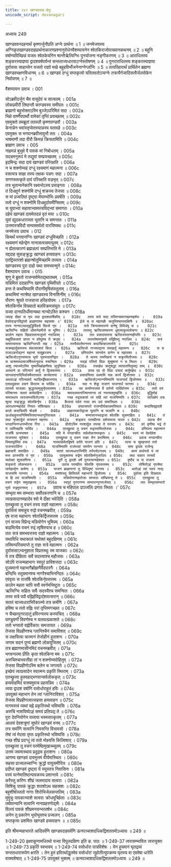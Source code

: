 ```yaml
---
title: २४९ खाण्डवदाह-हेतुः
unicode_script: devanagari

---
```



अध्यायः 249

खाण्डववनदहनार्थं कृष्णार्जुनौप्रति अग्नेः प्रार्थना ॥ 1 ॥ जनमेजयस्य अग्निकृतखाण्डवदाहप्रार्थनाकारणप्रश्नानुरोधेनवैशम्पायनेन श्वेतकिराजोपाख्यानकथनम् ॥ 2 ॥ बहूनि वर्षाण्यविच्छिन्नं यजतः श्वेतकेर्यागेन श्रान्तैर्ऋत्विग्भिः पुनर्याजना नङ्गीकरणम् ॥ 3 ॥ आराधितस्य शङ्करस्याज्ञया द्वादशवर्षपर्यन्तं सन्तताज्यधारयाऽग्नेस्तोषणम् ॥ 4 ॥ पुनराराधितस्य शङ्करस्याज्ञया दुर्वाससः साहाय्येन यजतो राज्ञो मखे बहुहविर्भोजनेनाग्नेर्ग्लानिः ॥ 5 ॥ तत्परिहारार्थं प्रार्थितेन ब्रह्मणा खाण्डवभक्षणविधानम् ॥ 6 ॥ खाण्डवं दग्धुं सप्तकृत्वो यतितवतोऽप्यग्नेः 
तत्रत्यैर्गजादिसत्वैर्जलसेकेन निर्वापणम् ॥ 7 ॥

वैशम्पायन उवाच ।	001  

सोऽब्रवीदर्जुनं चैव वासुदेवं च सात्वतम् ।	001a  
लोकप्रवीरौ तिष्ठन्तौ काण्डवस्य समीपतः ॥	001c  
ब्राह्मणो बहुभोक्ताऽस्मि बुञ्जेऽपरिमितं सदा ।	002a  
भिक्षे वार्ष्णेयपार्थौ वामेकां तृप्तिं प्रयच्छतम् ॥	002c  
एवमुक्तो तमब्रूतां ततस्तौ कृष्णपाण्डवौ ।	003a  
केनान्नेन भवांस्तृप्येत्तस्यान्नस्य यतावहे ॥	003c  
एवमुक्तः स भगवानब्रवीत्तावुभौ ततः ।	004a  
भाषमाणौ तदा वीरौ किमन्नं क्रियतामिति ॥	004c  
ब्राह्मण उवाच ।	005  
नाहमन्नं बुभुक्षे वै पावकं मां निबोधतम् ।	005a  
यदन्नमनुरूपं मे तद्युवां सम्प्रयच्छतम् ॥	005c  
इदमिन्द्रः सदा दावं खाण्डवं परिरक्षति ।	006a  
न च शक्नोम्यहं दग्धुं रक्ष्यमाणं महात्मना ॥	006c  
वसत्यत्र सखा तस्य तक्षकः पन्नगः सदा ।	007a  
सगणस्तत्कृते दावं परिरक्षति वज्रभृत् ॥	007c  
तत्र भूतान्यनेकानि रक्ष्यन्तेऽस्य प्रसङ्गतः ।	008a  
तं दिधक्षुर्न शक्नोमि दग्धुं शक्रस्य तेजसा ॥	008c  
स मां प्रज्वलितं दृष्ट्वा मेघाम्भोभिः प्रवर्षति ।	009a  
ततो दग्धुं न शक्नोमि दिधक्षुर्दावमीप्सितम् ॥	009c  
स युवाभ्यां सहायाभ्यामस्त्रविद्भ्यां समागतः ।	010a  
दहेयं खाण्डवं दावमेतदन्नं वृतं मया ॥	010c  
युवां ह्युदकधारास्ता भूतानि च समन्ततः ।	011a  
उत्तमास्त्रविदौ सम्यक्सर्वतो वारयिष्यथः ॥	011c  
जनमेजय उवाच ।	012  
किमर्थं भगवानग्निः खाण्डवं दग्धुमिच्छति ।	012a  
रक्ष्यमाणं महेन्द्रेण नानासत्वसमायुतम् ॥	012c  
न ह्येतत्कारणं ब्रह्मन्नल्पं सम्प्रतिभाति मे ।	013a  
यद्ददाह सुसङ्क्रुद्धः खाण्डवं हव्यवाहनः ॥	013c  
एतद्विस्तरशो ब्रह्मन्श्रोतुमिच्छामि तत्त्वतः ।	014a  
खाण्डवस्य पुरा दाहो यथा समभवन्मुने ॥	014c  
वैशम्पायन उवाच ।	015  
शृणु मे ब्रुवतो राजन्सर्वमेतद्यथातथम् ।	015a  
यन्निमित्तं ददाहाग्निः खाण्डवं पृथिवीपते ॥	015c  
हन्त ते कथयिष्यामि पौराणीमृषिसंस्तुताम् ।	016a  
कथामिमां नरश्रेष्ठ खाण्डवस्य विनाशिनीम् ॥	016c  
पौराणः श्रूयते राजन्राजा हरिहयोपमः ।	017a  
श्वेतकिर्नाम विख्यातो बलविक्रमसंयुतः ॥	017c  
यज्वा दानपतिर्धीमान्यथा नान्योऽस्ति कश्चन ।	018a  
`जग्राह दीक्षां स नृपः तदा द्वादशवार्षिकीम् ॥	018c  
तस्य सत्रे सदा तस्मिन्समागच्छन्महर्षयः ।	019a  
वेदवेदाङ्गविद्वांसो ब्राह्मणाश्च सहस्रशः ॥'	019c  
ईजे च स महायज्ञैः क्रतुभिश्चाप्तदक्षिणैः ॥	020ac  
तस्य नान्याऽभवद्बुद्धिर्दिवसे दिवसे नृप ।	021a  
सत्रे क्रियासमारम्भे दानेषु विविधेषु च ॥	021c  
ऋत्विग्भिः सहितो धीमानेवमीजे स भूमिपः ।	022a  
ततस्तु ऋत्विजश्चास्य धूमव्याकुललोचनाः ॥	022c  
कालेन महता खिन्नास्तत्यजुस्ते नराधिपम् ।	023a  
ततः प्रसादयामास ऋत्विजस्तान्महीपतिः ॥	023c  
चक्षुर्विकलतां प्राप्ता न प्रपेदुश्च ते क्रतुम् ।	024a  
ततस्तेषामनुमते तद्विप्रैस्तु नराधिपः ॥	024c  
सत्रं समापयामास ऋत्विग्भिरपरैः सह ।	025a  
तस्यैवंवर्तमानस्य कदाचित्कालपर्यये ॥	025c  
सत्रमहार्तुकामस्य संवत्सरशतं किल ।	026a  
ऋत्विजो नाभ्यपद्यन्त समाहर्तुं महात्मनः ॥	026c  
स च राजाऽकरोद्यत्नं महान्तं ससुहृज्जनः ।	027a  
प्रणिपातेन सान्त्वेन दानेन च महायशाः ॥	027c  
ऋत्विजोऽनुनयामास भूयो भूयस्त्वतन्द्रितः ।	028a  
ते चास्य तमभिप्रायं न चक्रुरमितौजसः ॥	028c  
स चाश्रमस्थान्राजर्षिस्तानुवाच रुषान्वितः ।	029a  
यद्यहं पतितो विप्राः शुश्रूषायां न च स्थितः ॥	029c  
आशु त्याज्योऽस्मि युष्माभिर्ब्राह्मणैश्च जुगुप्सितः ।	030a  
तन्नार्हथ क्रतुश्रद्धां व्याघातयितुमद्य ताम् ॥	030c  
अस्थाने वा परित्यागं कर्तुं मे द्विजसत्तमाः ।	031a  
प्रपन्न एव वो विप्राः प्रसादं कर्तुमर्हथ ॥	031c  
सान्त्वदानादिभिर्वाक्यैस्तत्त्वतः कार्यवत्तया ।	032a  
प्रसादयित्वा वक्ष्यामि यन्नः कार्यं द्विजोत्तमाः ॥	032c  
अथवाऽहं परित्यक्तो भवद्भिर्द्वेषकारणात् ।	033a  
ऋत्विजोऽन्यान्गमिष्यामि याजनार्थं द्विजोत्तमाः ॥	033c  
एतावदुक्त्वा वचनं विरराम स पार्थिवः ।	034a  
यदा न शेकू राजानं याजनार्थं परन्तप ॥	034c  
ततस्ते याजकाः क्रुद्धास्तमूचुर्नृपसत्तमम् ।	035a  
तव कर्माण्यजस्रं वै वर्तन्ते पार्थिवोत्तम ॥	035c  
ततो वयं परिश्रान्ताः सततं कर्मवाहिनः ।	036a  
श्रमादस्मात्परिश्रान्तान्स त्वं नस्त्यक्तुमर्हसि ॥	036c  
बुद्धिमोहं समास्थाय त्वरासम्भावितोऽनघ ।	037a  
गच्छ रुद्रसकाशं त्वं सहि त्वां याजयिष्यति ॥	037c  
साधिक्षेपं वचः श्रुत्वा सङ्क्रुद्धः श्वेतकिर्नृपः ।	038a  
कैलासं पर्वतं गत्वा तप उग्रं समास्थितः ॥	038c  
आराधयन्महादेवं नियतः संशितव्रतः ।	039a  
उपवासपरो राजन्दीर्घकालमतिष्ठत ॥	039c  
कदाचिद्द्वादशे काले कदाचिदपि षोडशे ।	040a  
आहारमकरोद्राजा मूलानि च फलानि च ॥	040c  
ऊर्ध्वबाहुस्त्वनिमिषस्तिष्ठन्स्थाणुरिवाचलः ।	041a  
षण्मासानभवद्राजा श्वेतकिः सुसमाहितः ॥	041c  
तं तथा नृपशार्दूलं तप्यमानं महत्तपः ।	042a  
शङ्करः परमप्रीत्या दर्शयामास भारत ॥	042c  
उवाच चैनं भगवान्स्निग्धगम्भीरया गिरा ।	043a  
प्रीतोऽस्मि नरशार्दूल तपसा ते परन्तप ॥	043c  
वरं वृणीष्व भद्रं ते यं त्वमिच्छसि पार्थिव ।	044a  
एतच्छ्रुत्वा तु वचनं रुद्रस्यामिततेजसः ॥	044c  
प्रणिपत्य महात्मानं राजर्षिः प्रत्यभाषत ।	045a  
यदि मे भगवान्प्रीतः सर्वलोकनमस्कृतः ॥	045c  
स्वयं मां देवदेवेश याजयस्व सुरेश्वर ।	046a  
एतच्छ्रुत्वा तु वचनं राज्ञा तेन प्रभाषितम् ॥	046c  
उवाच भगवान्प्रीतः स्मितपूर्वमिदं वचः ।	047a  
नास्माकमेतद्विषये वर्तते याजनं प्रति ॥	047c  
त्वया च सुमहत्तप्तं तपो राजन्वरार्थिना ।	048a  
याजयिष्यामि राजंस्त्वां समयेन परन्तप ॥	048c  
समा द्वादश राजेन्द्र ब्रह्मचारी समाहितः ।	049a  
सततं त्वाज्यधाराभिर्यदि तर्पयसेऽनलम् ॥	049c  
कामं प्रार्थयसे यं त्वं मत्तः प्राप्स्यसि तं नृप ।	050a  
एवमुक्तश्च रुद्रेण श्वेतकिर्मनुजाधिपः ॥	050c  
तथा चकार तत्सर्वं यथोक्तं शूलपाणिना ।	051a  
पूर्णे तु द्वादशे वर्षे पुनरायान्महेश्वरः ॥	051c  
दृष्टैव च स राजानं शङ्करो लोकभावनः ।	052a  
उवाच परमप्रीतः श्वेतकिं नृपसत्तमम् ॥	052c  
तोषितोऽहं नृपश्रेष्ठ त्वयेहाद्येन कर्मणा ॥	053a  
याजनं ब्राह्मणानां तु विधिदृष्टं परन्तप ॥	053c  
अतोऽहं त्वां स्वयं नाद्य याजयामि परन्तप ।	054a  
ममांशस्तु क्षितितले महाभागो द्विजोत्तमः ॥	054c  
दुर्वासा इति विख्यातः स हि त्वां याजयिष्यति ।	055a  
मन्नियोगान्महातेजाः सम्भाराः सम्भ्रियन्तु ते ॥	055c  
एतच्छ्रुत्वा तु वचनं रुद्रेण समुदाहृतम् ।	056a  
स्वपुरं पुनरागम्य सम्भारान्पुनरार्जयत् ॥	056c  
ततः सम्भृतसम्भारो भूयो रुद्रमुपागमत् ।	057a  
`उवाच च महिपालः प्राञ्जलिः प्रणतः स्थितः ।'	057c  
सम्भृता मम सम्भाराः सर्वोपकरणानि च ॥	057e  
त्वत्प्रसादानमहादेव श्वो मे दीक्षा भवेदिति ।	058a  
एतच्छ्रुत्वा तु वचनं तस्य राज्ञो महात्मनः ॥	058c  
दुर्वाससं समाहूय रुद्रो वचनमब्रवीत् ।	059a  
एष राजा महाभागः श्वेतकिर्द्विजसत्तम ॥	059c  
एनं याजय विप्रेन्द्र मन्नियोगेन भूमिपम् ।	060a  
बाढमित्येव वचनं रुद्रं त्वृषिरुवाच ह ॥	060c  
ततः सत्रं समभवत्तस्य राज्ञो महात्मनः ।	061a  
यथाविधि यथाकालं यथोक्तं बहुदक्षिणम् ॥	061c  
तस्मिन्परिसमाप्ते तु राज्ञः सत्रे महात्मनः ।	062a  
दुर्वाससाऽभ्यनुज्ञाता विप्रतस्थुः स्म याजकाः ॥	062c  
ये तत्र दीक्षिताः सर्वे सदस्याश्च महौजसः ।	063a  
सोऽपि राजन्महाभागः स्वपुरं प्राविशत्तदा ॥	063c  
पूज्यमानो महाभागैर्ब्राह्मणैर्वेदपारगैः ।	064a  
बन्दिभिः स्तूयमानश्च नागरैश्चाभिनन्दितः ॥	064c  
एवंवृत्तः स राजर्षिः श्वेतकिर्नृपसत्तमः ।	065a  
कालेन महता चापि ययौ स्वर्गमभिष्टुतः ॥	065c  
ऋत्विग्भिः सहितः सर्वैः सदस्यैश्च समन्वितः ।	066a  
तस्य सत्रे पपौ वह्निर्हविद्वार्दशवत्सरान् ॥	066c  
सततं चाज्यधाराभिरैकात्म्ये तत्र कर्मणि ।	067a  
हविषा च ततो वह्निः परां तृप्तिमगच्छत ॥	067c  
न चैच्छत्पुनरादातुं हविरन्यस्य कस्यचित् ।	068a  
पाण्डुवर्णो विवर्णश्च न यतावत्प्रकाशते ॥	068c  
ततो भगवतो वह्नेर्विकारः समजायत ।	069a  
तेजसा विप्रहीणश्च ग्लानिश्चैनं समाविशत् ॥	069c  
स लक्षयित्वा चात्मानं तेजोहीनं हुताशनः ।	070a  
जगाम सदनं पुण्यं ब्रह्मणो लोकपूजितम् ॥	070c  
तत्र ब्रह्माणमासीनमिदं वचनमब्रवीत् ।	071a  
भगवन्परमा प्रीतिः कृता श्वेतकिना मम ॥	071c  
अरुचिश्चाभवत्तीव्रा तां न शक्नोम्यपोहितुम् ।	072a  
तेजसा विप्रहीणोऽस्मि बलेन च जगत्पते ॥	072c  
इच्छेयं त्वत्प्रसादेन स्वात्मनः प्रकृतिं स्थिराम् ।	073a  
एतच्छ्रुत्वा हुतवहाद्भगवान्सर्वलोककृत् ॥	073c  
हव्यवाहमिदं वाक्यमुवाच प्रहसन्निव ।	074a  
त्वया द्वादश वर्षाणि वसोर्धाराहुतं हविः ॥	074c  
उपयुक्तं महाभाग तेन त्वां ग्लानिराविशत् ।	075a  
तेजसा विप्रहीणत्वात्सहसा हव्यवाहन ॥	075c  
मागमस्त्वं व्यथां वह्ने प्रकृतिस्थो भविष्यसि ।	076a  
अरुचिं नाशयिष्येऽहं समयं प्रतिपद्य ते ॥	076c  
पुरा देवनियोगेन यत्त्वया भस्मसात्कृतम् ।	077a  
आलयं देवशत्रूणां सुघोरं खाण्डवं वनम् ॥	077c  
तत्र सर्वाणि सत्वानि निवसन्ति विभावसो ।	078a  
तेषां त्वं मेदसा तृप्तः प्रकृतिस्थो भविष्यसि ॥	078c  
गच्छ शीघ्रं प्रदग्धुं त्वं ततो मोक्ष्यसि किल्विषात् ।	079a  
एतच्छुत्वा तु वचनं परमेष्ठिमुखाच्च्युतम् ॥	079c  
उत्तमं जवमास्थाय प्रदुद्राव हुताशनः ।	080a  
आगम्य खाण्डवं दावमुत्तमं वीर्यमास्थितः ।	080c  
सहसा प्राज्वलच्चाग्निः क्रुद्धो वायुसमीरितः ॥	080e  
प्रदीप्तं खाण्डवं दृष्ट्वा ये स्युस्तत्र निवासिनः ।	081a  
परमं यत्नेमातिष्ठन्पावकस्य प्रशान्तये ॥	081c  
करैस्तु करिणः शीघ्रं जलमादाय सत्वराः ।	082a  
सिषिचुः पावकं क्रुद्धाः शतशोऽथ सहस्रशः ॥	082c  
बहुशीर्षास्ततो नागाः शिरोभिर्जलसन्ततिम् ।	083a  
मुमुचुः पावकाभ्याशे सत्वराः क्रोधमूर्च्छिताः ॥	083c  
तथैवान्यानि सत्वानि नानाप्रहरणोद्यमैः ।	084a  
विलयं पावकं शीघ्रमनयन्भरतर्षभ ॥	084c  
अनेन तु प्रकारेण भूयोभूयश्च प्रज्वलन् ।	085a  
सप्तकृत्वः प्रशमितः खाण्डवे हव्यवाहनः ॥ ॥	085c  

इति श्रीमन्महाभारते आदिपर्वणि खाण्डवदाहपर्वणि ऊनपञ्चाशदधिकद्विशततमोऽध्यायः ॥ 249 ॥

1-249-20 इक्ष्वाकूणामधिरथो यज्वा विपुलदक्षिणः इति ङ. पाठः ॥ 1-249-37 त्वरासम्भावितः त्वरायुक्तः ॥ 1-249-73 प्रकृतिं स्वभावम् ॥ 1-249-74 वसोर्धारा पात्रविशेषः । येन हूयमानं घृतद्रव्यं सन्ततधारारूपेण क्षरति । तेन हुतं हविरर्थाद्धृतमेव वसोर्धारां जुहोतीत्युपक्रम्य घृतस्य वा एवमेषा धारेति वाक्यशेषात् ॥ 1-249-75 उपयुक्तं भुक्तम् ॥ ऊनपञ्चाशदधिकद्विशततमोऽध्यायः ॥ 249 ॥